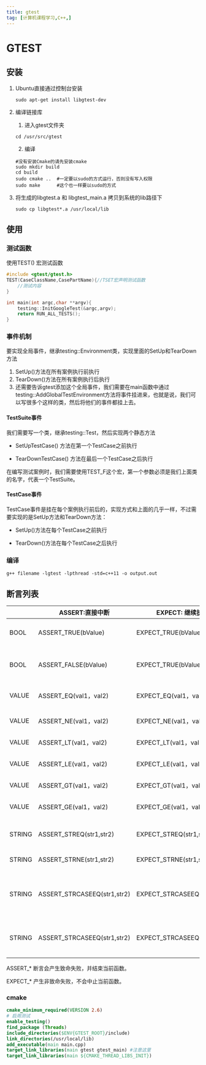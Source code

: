 ```yaml
---
title: gtest
tag: [计算机课程学习,C++,]
---
```

# GTEST

## 安装

1. Ubuntu直接通过控制台安装

   ```shell
   sudo apt-get install libgtest-dev
   ```

2. 编译链接库
    1. 进入gtest文件夹

      ```shell
      cd /usr/src/gtest
      ```

	2. 编译

    ```shell
    #没有安装Cmake的请先安装cmake
    sudo mkdir build 
    cd build
    sudo cmake ..  #一定要以sudo的方式运行，否则没有写入权限
    sudo make      #这个也一样要以sudo的方式
    ```

3. 将生成的libgtest.a 和 libgtest_main.a 拷贝到系统的lib路径下

    ```shell
    sudo cp libgtest*.a /usr/local/lib
    ```

## 使用

### 测试函数

使用TEST() 宏测试函数

```c++
#include <gtest/gtest.h>
TEST(CaseClassName,CasePartName){//TSET宏声明测试函数
    //测试内容
}

int main(int argc,char **argv){
    testing::InitGoogleTest(&argc,argv);
    return RUN_ALL_TESTS();
}
```

### 事件机制

要实现全局事件，继承testing::Environment类，实现里面的SetUp和TearDown方法

1. SetUp()方法在所有案例执行前执行
2. TearDown()方法在所有案例执行后执行
3. 还需要告诉gtest添加这个全局事件，我们需要在main函数中通过testing::AddGlobalTestEnvironment方法将事件挂进来，也就是说，我们可以写很多个这样的类，然后将他们的事件都挂上去。

#### TestSuite事件
我们需要写一个类，继承testing::Test，然后实现两个静态方法

* SetUpTestCase() 方法在第一个TestCase之前执行

* TearDownTestCase() 方法在最后一个TestCase之后执行

在编写测试案例时，我们需要使用TEST_F这个宏，第一个参数必须是我们上面类的名字，代表一个TestSuite。

#### TestCase事件
TestCase事件是挂在每个案例执行前后的，实现方式和上面的几乎一样，不过需要实现的是SetUp方法和TearDown方法：

* SetUp()方法在每个TestCase之前执行

* TearDown()方法在每个TestCase之后执行

### 编译

```shell
g++ filename -lgtest -lpthread -std=c++11 -o output.out
```

## 断言列表

|        | ASSERT:直接中断             | EXPECT: 继续执行            | 备注                      |
| ------ | --------------------------- | --------------------------- | ------------------------- |
| BOOL   | ASSERT_TRUE(bValue)         | EXPECT_TRUE(bValue)         | bValue为true触发          |
| BOOL   | ASSERT_FALSE(bValue)        | EXPECT_TRUE(bValue)         | bValue为false触发         |
| VALUE  | ASSERT_EQ(val1，val2)       | EXPECT_EQ(val1，val2)       | val 1 ==  val2            |
| VALUE  | ASSERT_NE(val1，val2)       | EXPECT_NE(val1，val2)       | val 1 !=  val2            |
| VALUE  | ASSERT_LT(val1，val2)       | EXPECT_LT(val1，val2)       | val 1 <   val2            |
| VALUE  | ASSERT_LE(val1，val2)       | EXPECT_LE(val1，val2)       | val 1 <=  val2            |
| VALUE  | ASSERT_GT(val1，val2)       | EXPECT_GT(val1，val2)       | val 1 >   val2            |
| VALUE  | ASSERT_GE(val1，val2)       | EXPECT_GE(val1，val2)       | val 1 >=  val2            |
| STRING | ASSERT_STREQ(str1,str2)     | EXPECT_STREQ(str1,str2)     | 两字符完全相同            |
| STRING | ASSERT_STRNE(str1,str2)     | EXPECT_STRNE(str1,str2)     | 两字符不同                |
| STRING | ASSERT_STRCASEEQ(str1,str2) | EXPECT_STRCASEEQ(str1,str2) | 两字符完全相同,忽略大小写 |
| STRING | ASSERT_STRCASEEQ(str1,str2) | EXPECT_STRCASEEQ(str1,str2) | 两字符不同,忽略大小写     |

ASSERT_* 断言会产生致命失败，并结束当前函数。

EXPECT_* 产生非致命失败，不会中止当前函数。



### cmake

```cmake
cmake_minimum_required(VERSION 2.6)
# 启用测试
enable_testing()
find_package (Threads)
include_directories($ENV{GTEST_ROOT}/include)
link_directories(/usr/local/lib)
add_executable(main main.cpp)
target_link_libraries(main gtest gtest_main) #注意这里
target_link_libraries(main ${CMAKE_THREAD_LIBS_INIT})
```

